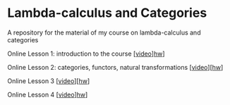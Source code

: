 # Lambda-calculus and Categories
A repository for the material of my course on lambda-calculus and categories

Online Lesson 1: introduction to the course [[video](https://us02web.zoom.us/rec/share/n_pvSS5lHAaE5Dxmcb-gbmRv1DB4E_blgSg59DrYYFhuPuBwEbecLXBqEYx0Csql.5s63NimbikZWNaCp?startTime=1601054013000)][hw](https://github.com/pamellies/lambda-calculus-and-categories/blob/master/LambdaCalculusAndCategories-OnlineNotes1.pdf)]

Online Lesson 2: categories, functors, natural transformations [[video](https://us02web.zoom.us/rec/play/5CDUO57ThFQqd5VR-ndW9Rs-c5SStqWCsOcmLW8RSZ7auuZDfVAGFVPZEzQPu_dcfu-WIfZ7l6uv3BGg.6QDbEKYscx2pygpn?continueMode=true&_x_zm_rtaid=fO3DpxSCQxKZXg7DIQCDPg.1602103420184.cd75d6cc607b1b576b4ad15deb3b3a04&_x_zm_rhtaid=364)][[hw](https://github.com/pamellies/lambda-calculus-and-categories/blob/master/LambdaCalculusAndCategories-OnlineNotes2.pdf)]

Online Lesson 3 [[video](https://us02web.zoom.us/rec/share/dBjcRgKUMURzJkTwZQMFdLlxWhnmqho-hNjkOBu11R8vRfnqFk4vImRyXCLIGXhR.6SSAp3sbBtq0oK3p?startTime=1603177314000)][[hw](https://github.com/pamellies/lambda-calculus-and-categories/blob/master/LambdaCalculusAndCategories-OnlineNotes3.pdf)]

Online Lesson 4 [[video](https://us02web.zoom.us/rec/share/sd9VvkiE0BKzYjXVRINtv_xTL2EuHHeY3BOgPphFnRzxz6Z_ucj01b5_zOAXwuLb.gJ4woMHBeEoAtqkR?startTime=1602868393000)][hw](https://github.com/pamellies/lambda-calculus-and-categories/blob/master/LambdaCalculusAndCategories-OnlineNotes4.pdf)]
